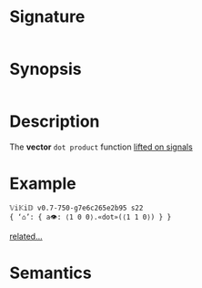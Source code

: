 # Signature
```vikid-signature
```

# Synopsis
```vikid-synopsis
```

# Description
The __vector__ `dot product` function [lifted on signals](/refman/concepts/pure_functions)

# Example
```vikid-script
𝕍i𝕂i𝔻 v0.7-750-g7e6c265e2b95 s22
{ ‘⌂’: { a👁: ⟨1 0 0⟩.«dot»(⟨1 1 0⟩) } }
```


[related...](https://en.wikipedia.org/wiki/Dot_product)

# Semantics